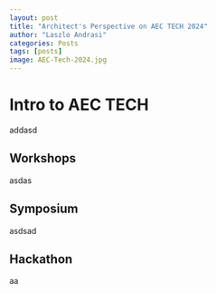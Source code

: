 ```yaml
---
layout: post
title: "Architect's Perspective on AEC TECH 2024"
author: "Laszlo Andrasi"
categories: Posts
tags: [posts]
image: AEC-Tech-2024.jpg
---
```


# Intro to AEC TECH

addasd

## Workshops

asdas

## Symposium

asdsad


## Hackathon

aa


